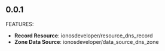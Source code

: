 ## 0.0.1

FEATURES:

* **Record Resource**: ionosdeveloper/resource_dns_record
* **Zone Data Source**: ionosdeveloper/data_source_dns_zone